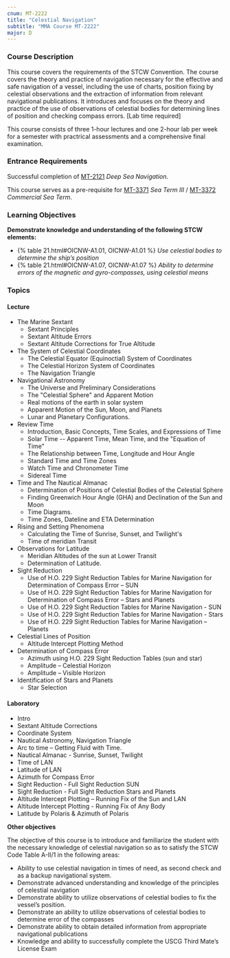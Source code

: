 ```yaml
---
cnum: MT-2222
title: "Celestial Navigation"
subtitle: "MMA Course MT-2222"
major: D
---
```


### Course Description

This course covers the requirements of the STCW Convention. The course covers the theory and practice of navigation necessary for the effective and safe navigation of a vessel, including the use of charts, position fixing by celestial observations and the extraction of information from relevant navigational publications. It introduces and focuses on the theory and practice of the use of observations of celestial bodies for determining lines of position and checking compass errors. [Lab time required]


This course consists of three 1-hour lectures and one 2-hour lab per week for a semester with practrical assessments and a comprehensive final examination.

### Entrance Requirements

Successful completion of  [MT-2121](mt-2121.html) *Deep Sea Navigation*.

This course serves as a pre-requisite for [MT-3371](mt-3371.html) *Sea Term III*  /  [MT-3372](mt-3372.html) *Commercial Sea Term*.


### Learning Objectives

**Demonstrate knowledge and understanding of the following STCW elements:**

* {% table 21.html#OICNW-A1.01, OICNW-A1.01 %} *Use celestial bodies to determine the ship’s position*
* {% table 21.html#OICNW-A1.07, OICNW-A1.07 %} *Ability to determine errors of the magnetic and gyro-compasses, using celestial means*


### Topics

#### Lecture


* The Marine Sextant
	* Sextant Principles
	* Sextant Altitude Errors
	* Sextant Altitude Corrections for True Altitude
* The System of Celestial Coordinates
	* The Celestial Equator (Equinoctial) System of Coordinates
	* The Celestial Horizon System of Coordinates
	* The Navigation Triangle
* Navigational Astronomy
	* The Universe and Preliminary Considerations
	* The "Celestial Sphere" and Apparent Motion
	* Real motions of the earth in solar system
	* Apparent Motion of the Sun, Moon, and Planets
	* Lunar and Planetary Configurations.
* Review Time
	* Introduction, Basic Concepts, Time Scales, and Expressions of Time
	* Solar Time -- Apparent Time, Mean Time, and the "Equation of Time"
	* The Relationship between Time, Longitude and Hour Angle
	* Standard Time and Time Zones
	* Watch Time and Chronometer Time
	* Sidereal Time
* Time and The Nautical Almanac
	* Determination of Positions of Celestial Bodies of the Celestial Sphere
	* Finding Greenwich Hour Angle (GHA) and Declination of the Sun and Moon
	* Time Diagrams.
	* Time Zones, Dateline and ETA Determination
* Rising and Setting Phenomena
	* Calculating the Time of Sunrise, Sunset, and Twilight's
	* Time of meridian Transit
* Observations for Latitude
	* Meridian Altitudes of the sun at Lower Transit
	* Determination of Latitude.
* Sight Reduction
	* Use of H.O. 229 Sight Reduction Tables for Marine Navigation for Determination of Compass Error – SUN
	* Use of H.O. 229 Sight Reduction Tables for Marine Navigation for Determination of Compass Error – Stars and Planets
	* Use of H.O. 229 Sight Reduction Tables for Marine Navigation - SUN
	* Use of H.O. 229 Sight Reduction Tables for Marine Navigation - Stars
	* Use of H.O. 229 Sight Reduction Tables for Marine Navigation – Planets
* Celestial Lines of Position
	* Altitude Intercept Plotting Method
* Determination of Compass Error
	* Azimuth using H.O. 229 Sight Reduction Tables (sun and star)
	* Amplitude – Celestial Horizon
	* Amplitude – Visible Horizon
* Identification of Stars and Planets
	* Star Selection

#### Laboratory

* Intro 
* Sextant Altitude Corrections
* Coordinate System
* Nautical Astronomy, Navigation Triangle
* Arc to time – Getting Fluid with Time. 
* Nautical Almanac - Sunrise, Sunset, Twilight
* Time of LAN 
* Latitude of LAN
* Azimuth for Compass Error
* Sight Reduction - Full Sight Reduction SUN
* Sight Reduction - Full Sight Reduction Stars and Planets
* Altitude Intercept Plotting – Running Fix of the Sun and LAN
* Altitude Intercept Plotting - Running Fix of Any Body
* Latitude by Polaris & Azimuth of Polaris




**Other objectives**


The objective of this course is to introduce and familiarize the student with the necessary knowledge of celestial navigation so as to satisfy the STCW Code Table A-II/1 in the following areas:

*  Ability to use celestial navigation in times of need, as second check and as a backup navigational system.
*  Demonstrate advanced understanding and knowledge of the principles of celestial navigation
*  Demonstrate ability to utilize observations of celestial bodies to fix the vessel’s position.
*  Demonstrate an ability to utilize observations of celestial bodies to determine error of the compasses
*  Demonstrate ability to obtain detailed information from appropriate navigational publications
*  Knowledge and ability to successfully complete the USCG Third Mate’s License Exam




